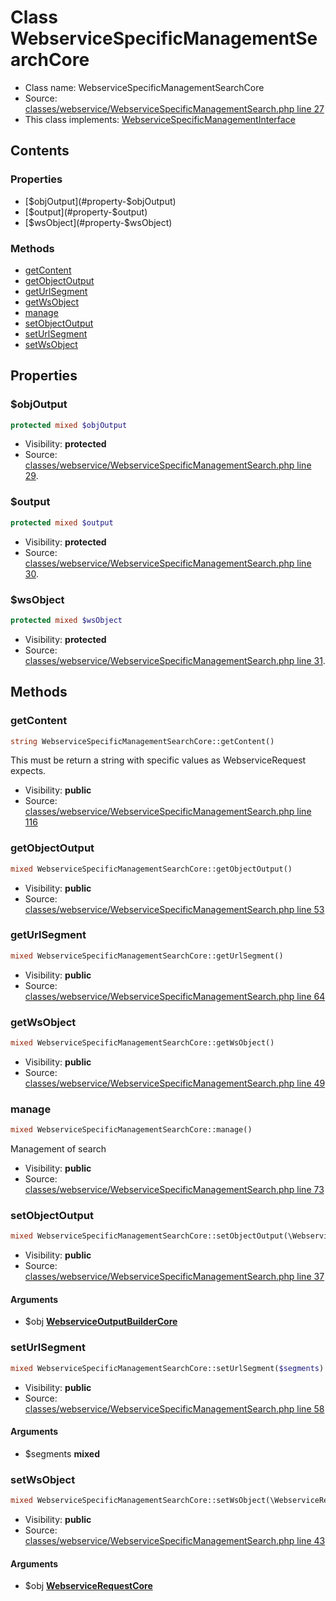 Class WebserviceSpecificManagementSearchCore
=====================





* Class name: WebserviceSpecificManagementSearchCore
* Source: [classes/webservice/WebserviceSpecificManagementSearch.php line 27](https://github.com/PrestaShop/PrestaShop/blob/1.5.5.0/classes/webservice/WebserviceSpecificManagementSearch.php#L27)
* This class implements: [WebserviceSpecificManagementInterface](interface.WebserviceSpecificManagementInterface.md)

Contents
--------


### Properties

* [$objOutput](#property-$objOutput)
* [$output](#property-$output)
* [$wsObject](#property-$wsObject)

### Methods

* [getContent](#method-getContent)
* [getObjectOutput](#method-getObjectOutput)
* [getUrlSegment](#method-getUrlSegment)
* [getWsObject](#method-getWsObject)
* [manage](#method-manage)
* [setObjectOutput](#method-setObjectOutput)
* [setUrlSegment](#method-setUrlSegment)
* [setWsObject](#method-setWsObject)




Properties
----------


### <a name="property-$objOutput"></a>$objOutput

```php
protected mixed $objOutput
```





* Visibility: **protected**
* Source: [classes/webservice/WebserviceSpecificManagementSearch.php line 29](https://github.com/PrestaShop/PrestaShop/blob/1.5.5.0/classes/webservice/WebserviceSpecificManagementSearch.php#L29).


### <a name="property-$output"></a>$output

```php
protected mixed $output
```





* Visibility: **protected**
* Source: [classes/webservice/WebserviceSpecificManagementSearch.php line 30](https://github.com/PrestaShop/PrestaShop/blob/1.5.5.0/classes/webservice/WebserviceSpecificManagementSearch.php#L30).


### <a name="property-$wsObject"></a>$wsObject

```php
protected mixed $wsObject
```





* Visibility: **protected**
* Source: [classes/webservice/WebserviceSpecificManagementSearch.php line 31](https://github.com/PrestaShop/PrestaShop/blob/1.5.5.0/classes/webservice/WebserviceSpecificManagementSearch.php#L31).


Methods
-------


### <a name="method-getContent"></a>getContent

```php
string WebserviceSpecificManagementSearchCore::getContent()
```

This must be return a string with specific values as WebserviceRequest expects.



* Visibility: **public**
* Source: [classes/webservice/WebserviceSpecificManagementSearch.php line 116](https://github.com/PrestaShop/PrestaShop/blob/1.5.5.0/classes/webservice/WebserviceSpecificManagementSearch.php#L116)




### <a name="method-getObjectOutput"></a>getObjectOutput

```php
mixed WebserviceSpecificManagementSearchCore::getObjectOutput()
```





* Visibility: **public**
* Source: [classes/webservice/WebserviceSpecificManagementSearch.php line 53](https://github.com/PrestaShop/PrestaShop/blob/1.5.5.0/classes/webservice/WebserviceSpecificManagementSearch.php#L53)




### <a name="method-getUrlSegment"></a>getUrlSegment

```php
mixed WebserviceSpecificManagementSearchCore::getUrlSegment()
```





* Visibility: **public**
* Source: [classes/webservice/WebserviceSpecificManagementSearch.php line 64](https://github.com/PrestaShop/PrestaShop/blob/1.5.5.0/classes/webservice/WebserviceSpecificManagementSearch.php#L64)




### <a name="method-getWsObject"></a>getWsObject

```php
mixed WebserviceSpecificManagementSearchCore::getWsObject()
```





* Visibility: **public**
* Source: [classes/webservice/WebserviceSpecificManagementSearch.php line 49](https://github.com/PrestaShop/PrestaShop/blob/1.5.5.0/classes/webservice/WebserviceSpecificManagementSearch.php#L49)




### <a name="method-manage"></a>manage

```php
mixed WebserviceSpecificManagementSearchCore::manage()
```

Management of search



* Visibility: **public**
* Source: [classes/webservice/WebserviceSpecificManagementSearch.php line 73](https://github.com/PrestaShop/PrestaShop/blob/1.5.5.0/classes/webservice/WebserviceSpecificManagementSearch.php#L73)




### <a name="method-setObjectOutput"></a>setObjectOutput

```php
mixed WebserviceSpecificManagementSearchCore::setObjectOutput(\WebserviceOutputBuilderCore $obj)
```





* Visibility: **public**
* Source: [classes/webservice/WebserviceSpecificManagementSearch.php line 37](https://github.com/PrestaShop/PrestaShop/blob/1.5.5.0/classes/webservice/WebserviceSpecificManagementSearch.php#L37)


#### Arguments
* $obj **[WebserviceOutputBuilderCore](class.WebserviceOutputBuilderCore.md)**



### <a name="method-setUrlSegment"></a>setUrlSegment

```php
mixed WebserviceSpecificManagementSearchCore::setUrlSegment($segments)
```





* Visibility: **public**
* Source: [classes/webservice/WebserviceSpecificManagementSearch.php line 58](https://github.com/PrestaShop/PrestaShop/blob/1.5.5.0/classes/webservice/WebserviceSpecificManagementSearch.php#L58)


#### Arguments
* $segments **mixed**



### <a name="method-setWsObject"></a>setWsObject

```php
mixed WebserviceSpecificManagementSearchCore::setWsObject(\WebserviceRequestCore $obj)
```





* Visibility: **public**
* Source: [classes/webservice/WebserviceSpecificManagementSearch.php line 43](https://github.com/PrestaShop/PrestaShop/blob/1.5.5.0/classes/webservice/WebserviceSpecificManagementSearch.php#L43)


#### Arguments
* $obj **[WebserviceRequestCore](class.WebserviceRequestCore.md)**


